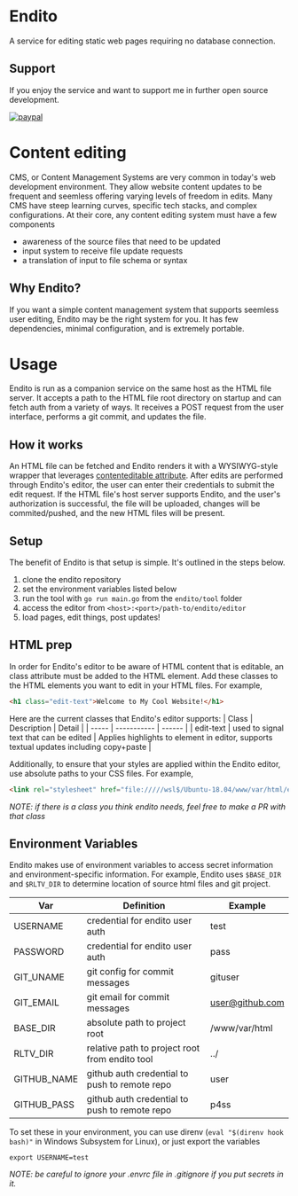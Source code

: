 # Endito
A service for editing static web pages requiring no database connection.

## Support
If you enjoy the service and want to support me in further open source development.

[![paypal](https://www.paypalobjects.com/en_US/i/btn/btn_donateCC_LG.gif)](https://www.paypal.com/donate?hosted_button_id=8P7E4L2D2K6BU)

# Content editing
CMS, or Content Management Systems are very common in today's web development environment. They allow website content updates to be frequent and seemless offering varying levels of freedom in edits. Many CMS have steep learning curves, specific tech stacks, and complex configurations. At their core, any content editing system must have a few components
- awareness of the source files that need to be updated
- input system to receive file update requests
- a translation of input to file schema or syntax

## Why Endito?
If you want a simple content management system that supports seemless user editing, Endito may be the right system for you. It has few dependencies, minimal configuration, and is extremely portable.

# Usage
Endito is run as a companion service on the same host as the HTML file server. It accepts a path to the HTML file root directory on startup and can fetch auth from a variety of ways. It receives a POST request from the user interface, performs a git commit, and updates the file.

## How it works
An HTML file can be fetched and Endito renders it with a WYSIWYG-style wrapper that leverages [contenteditable attribute](https://developer.mozilla.org/en-US/docs/Web/Guide/HTML/Editable_content). After edits are performed through Endito's editor, the user can enter their credentials to submit the edit request. If the HTML file's host server supports Endito, and the user's authorization is successful, the file will be uploaded, changes will be commited/pushed, and the new HTML files will be present.

## Setup
The benefit of Endito is that setup is simple. It's outlined in the steps below.

1. clone the endito repository
2. set the environment variables listed below
3. run the tool with `go run main.go` from the `endito/tool` folder
4. access the editor from `<host>:<port>/path-to/endito/editor`
5. load pages, edit things, post updates!

## HTML prep
In order for Endito's editor to be aware of HTML content that is editable, an class attribute must be added to the HTML element. Add these classes to the HTML elements you want to edit in your HTML files. For example,
```html
<h1 class="edit-text">Welcome to My Cool Website!</h1>
```
Here are the current classes that Endito's editor supports:
| Class | Description | Detail |
| ----- | ----------- | ------ |
| edit-text | used to signal text that can be edited | Applies highlights to element in editor, supports textual updates including copy+paste |

Additionally, to ensure that your styles are applied within the Endito editor, use absolute paths to your CSS files. For example,
```html
<link rel="stylesheet" href="file://///wsl$/Ubuntu-18.04/www/var/html/endito/example/home.css">
```

*NOTE: if there is a class you think endito needs, feel free to make a PR with that class*

## Environment Variables
Endito makes use of environment variables to access secret information and environment-specific information. For example, Endito uses `$BASE_DIR` and `$RLTV_DIR` to determine location of source html files and git project.

| Var | Definition | Example |
| --- | ---------- | ----------- |
| USERNAME | credential for endito user auth | test |
| PASSWORD | credential for endito user auth | pass |
| GIT_UNAME | git config for commit messages | gituser |
| GIT_EMAIL | git email for commit messages | user@github.com |
| BASE_DIR | absolute path to project root | /www/var/html |
| RLTV_DIR | relative path to project root from endito tool | ../ |
| GITHUB_NAME | github auth credential to push to remote repo | user |
| GITHUB_PASS | github auth credential to push to remote repo | p4ss |

To set these in your environment, you can use direnv (`eval "$(direnv hook bash)"` in Windows Subsystem for Linux), or just export the variables 


```
export USERNAME=test
```

*NOTE: be careful to ignore your .envrc file in .gitignore if you put secrets in it.*
